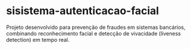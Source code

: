 # sisistema-autenticacao-facial
Projeto desenvolvido para prevenção de fraudes em sistemas bancários, combinando reconhecimento facial e detecção de vivacidade (liveness detection) em tempo real.
